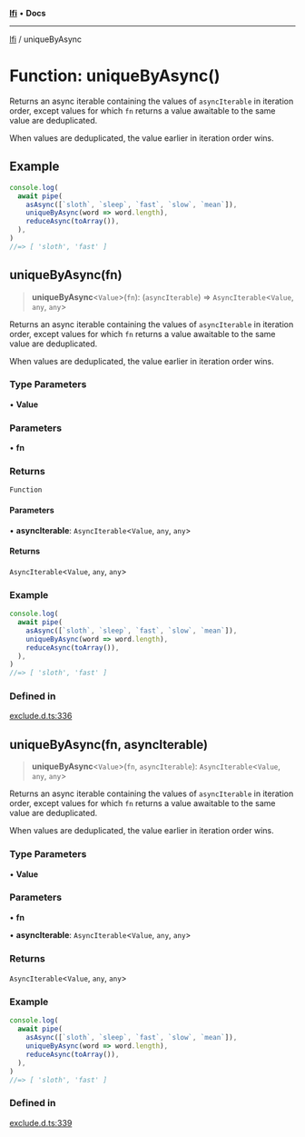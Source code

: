 [**lfi**](../readme.md) • **Docs**

***

[lfi](../globals.md) / uniqueByAsync

# Function: uniqueByAsync()

Returns an async iterable containing the values of `asyncIterable` in
iteration order, except values for which `fn` returns a value awaitable to
the same value are deduplicated.

When values are deduplicated, the value earlier in iteration order wins.

## Example

```js
console.log(
  await pipe(
    asAsync([`sloth`, `sleep`, `fast`, `slow`, `mean`]),
    uniqueByAsync(word => word.length),
    reduceAsync(toArray()),
  ),
)
//=> [ 'sloth', 'fast' ]
```

## uniqueByAsync(fn)

> **uniqueByAsync**\<`Value`\>(`fn`): (`asyncIterable`) => `AsyncIterable`\<`Value`, `any`, `any`\>

Returns an async iterable containing the values of `asyncIterable` in
iteration order, except values for which `fn` returns a value awaitable to
the same value are deduplicated.

When values are deduplicated, the value earlier in iteration order wins.

### Type Parameters

• **Value**

### Parameters

• **fn**

### Returns

`Function`

#### Parameters

• **asyncIterable**: `AsyncIterable`\<`Value`, `any`, `any`\>

#### Returns

`AsyncIterable`\<`Value`, `any`, `any`\>

### Example

```js
console.log(
  await pipe(
    asAsync([`sloth`, `sleep`, `fast`, `slow`, `mean`]),
    uniqueByAsync(word => word.length),
    reduceAsync(toArray()),
  ),
)
//=> [ 'sloth', 'fast' ]
```

### Defined in

[exclude.d.ts:336](https://github.com/TomerAberbach/lfi/blob/fd6e1ff9d7b7d249090f89ead6d0a30e26aba2e4/src/operations/exclude.d.ts#L336)

## uniqueByAsync(fn, asyncIterable)

> **uniqueByAsync**\<`Value`\>(`fn`, `asyncIterable`): `AsyncIterable`\<`Value`, `any`, `any`\>

Returns an async iterable containing the values of `asyncIterable` in
iteration order, except values for which `fn` returns a value awaitable to
the same value are deduplicated.

When values are deduplicated, the value earlier in iteration order wins.

### Type Parameters

• **Value**

### Parameters

• **fn**

• **asyncIterable**: `AsyncIterable`\<`Value`, `any`, `any`\>

### Returns

`AsyncIterable`\<`Value`, `any`, `any`\>

### Example

```js
console.log(
  await pipe(
    asAsync([`sloth`, `sleep`, `fast`, `slow`, `mean`]),
    uniqueByAsync(word => word.length),
    reduceAsync(toArray()),
  ),
)
//=> [ 'sloth', 'fast' ]
```

### Defined in

[exclude.d.ts:339](https://github.com/TomerAberbach/lfi/blob/fd6e1ff9d7b7d249090f89ead6d0a30e26aba2e4/src/operations/exclude.d.ts#L339)
